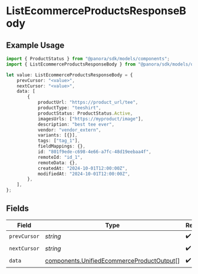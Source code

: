 # ListEcommerceProductsResponseBody

## Example Usage

```typescript
import { ProductStatus } from "@panora/sdk/models/components";
import { ListEcommerceProductsResponseBody } from "@panora/sdk/models/operations";

let value: ListEcommerceProductsResponseBody = {
    prevCursor: "<value>",
    nextCursor: "<value>",
    data: [
        {
            productUrl: "https://product_url/tee",
            productType: "teeshirt",
            productStatus: ProductStatus.Active,
            imagesUrls: ["https://myproduct/image"],
            description: "best tee ever",
            vendor: "vendor_extern",
            variants: [{}],
            tags: ["tag_1"],
            fieldMappings: {},
            id: "801f9ede-c698-4e66-a7fc-48d19eebaa4f",
            remoteId: "id_1",
            remoteData: {},
            createdAt: "2024-10-01T12:00:00Z",
            modifiedAt: "2024-10-01T12:00:00Z",
        },
    ],
};
```

## Fields

| Field                                                                                                  | Type                                                                                                   | Required                                                                                               | Description                                                                                            |
| ------------------------------------------------------------------------------------------------------ | ------------------------------------------------------------------------------------------------------ | ------------------------------------------------------------------------------------------------------ | ------------------------------------------------------------------------------------------------------ |
| `prevCursor`                                                                                           | *string*                                                                                               | :heavy_check_mark:                                                                                     | N/A                                                                                                    |
| `nextCursor`                                                                                           | *string*                                                                                               | :heavy_check_mark:                                                                                     | N/A                                                                                                    |
| `data`                                                                                                 | [components.UnifiedEcommerceProductOutput](../../models/components/unifiedecommerceproductoutput.md)[] | :heavy_check_mark:                                                                                     | N/A                                                                                                    |